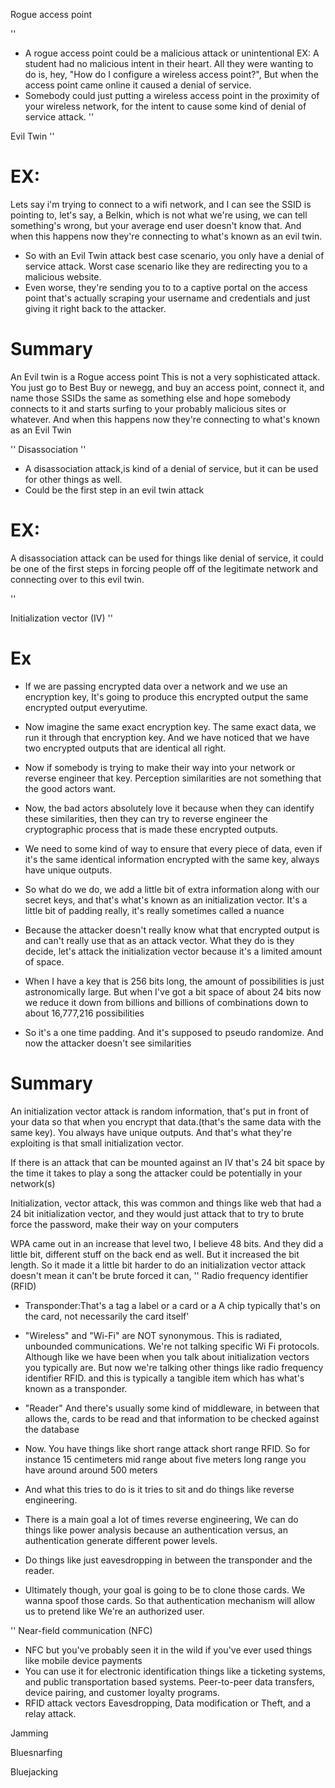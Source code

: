 Rogue access point

''
- A rogue access point could be a malicious attack or unintentional EX: A student had no malicious intent in their heart. All they were wanting to do is, hey, "How do I configure a wireless access point?", But when the access point came online it caused a denial of service. 
- Somebody could just putting a wireless access point in the proximity of your wireless network, for the intent to cause some kind of denial of service attack. 
''

Evil Twin
''

# EX:
Lets say i'm trying to connect to a wifi network, and I can see the SSID is pointing to, let's say, a Belkin, which is not what we're using, we can tell something's wrong, but your average end user doesn't know that. And when this happens now they're connecting to what's known as an evil twin.

- So with an Evil Twin attack best case scenario, you only have a denial of service attack. Worst case scenario like they are redirecting you to a malicious website. 
- Even worse, they're sending you to to a captive portal on the access point that's actually scraping your username and credentials and just giving it right back to the attacker.


# Summary
An Evil twin is a Rogue access point 
This is not a very sophisticated attack. You just go to Best Buy or newegg, and buy an access point, 
connect it, and name those SSIDs the same as something else and hope somebody connects to it and starts surfing to your probably
malicious sites or whatever.
And when this happens now they're connecting to what's known as an Evil Twin

''
Disassociation
''
- A disassociation attack,is kind of a denial of service, but it can be used for other things as well. 
- Could be the first step in an evil twin attack

# EX: 
A disassociation attack can be used for things like denial of service, it could be one of the first steps in forcing people off of the legitimate network and connecting over to this evil twin.

''

Initialization vector (IV)
''
# Ex
- If we are passing encrypted data over a network and we use an encryption key, It's going to produce this encrypted output the same encrypted output everyutime. 

- Now imagine the same exact encryption key. The same exact data, we run it through that encryption key. And we have noticed that we have two encrypted outputs that are identical all right. 

- Now if somebody is trying to make their way into your network or reverse engineer that key. Perception similarities are not something that the good actors want. 

- Now, the bad actors absolutely love it because when they can identify these similarities, then they can try to reverse engineer the cryptographic process that is made these encrypted outputs. 

- We need to some kind of way to ensure that every piece of data, even if it's the same identical information encrypted with the same key, always have unique outputs. 

- So what do we do, we add a little bit of extra information along with our secret keys, and that's what's known as an initialization vector. It's a little bit of padding really, it's really sometimes called a nuance

- Because the attacker doesn't really know what that encrypted output is and can't really use that as an attack vector. What they do is they decide, let's attack the initialization vector because it's a limited amount of space.

- When I have a key that is 256 bits long, the amount of possibilities is just astronomically large. But when I've got a bit space of about 24 bits now we reduce it down from billions and billions of combinations down to about 16,777,216 possibilities

- So it's a one time padding. And it's supposed to pseudo randomize. And now the attacker doesn't see similarities


# Summary
An initialization vector attack is random information, that's put in front of your data so that when you encrypt that data.(that's the same data with the same key). You always have unique outputs. And that's what they're exploiting is that small initialization vector.

If there is an attack that can be mounted against an IV that's 24 bit space by the time it takes to play a song the attacker could be potentially in your network(s)

Initialization, vector attack, this was common and things like web that had a 24 bit initialization vector, and they would just attack that to try to brute force the password, make their way on your computers

WPA came out in an increase that level two, I believe 48 bits. And they did a little bit, different stuff on the back end as well. But it increased the bit length. So it made it a little bit harder to do an initialization vector attack doesn't mean it can't be brute forced it can,
''
Radio frequency identifier (RFID)

- Transponder:That's a tag a label or a card or a A chip typically that's on the card, not necessarily the card itself'

- "Wireless" and "Wi-Fi" are NOT synonymous. This is radiated, unbounded communications. We're not talking specific Wi Fi protocols. Although like we have been when you talk about initialization vectors you typically are. But now we're talking other things like radio frequency identifier RFID. and this is typically a tangible item which has what's known as a transponder.

- "Reader" And there's usually some kind of middleware, in between that allows the, cards to be read and that information to be checked against the database

- Now. You have things like short range attack short range RFID. So for instance 15 centimeters mid range about five meters long range you have around around 500 meters

- And what this tries to do is it tries to sit and do things like reverse engineering. 

- There is a main goal a lot of times reverse engineering, We can do things like power analysis because an authentication versus, an authentication generate different power levels. 

- Do things like just eavesdropping in between the transponder and the reader. 

- Ultimately though, your goal is going to be to clone those cards. We wanna spoof those cards. So that authentication mechanism will allow us to pretend like We're an authorized user.

''
Near-field communication (NFC)
- NFC but you've probably seen it in the wild if you've ever used things like mobile device payments
- You can use it for electronic identification things like a ticketing systems, and public transportation based systems. Peer-to-peer data transfers, device pairing, and customer loyalty programs.
- RFID attack vectors  Eavesdropping, Data modification or Theft, and a relay attack.

Jamming

Bluesnarfing

Bluejacking